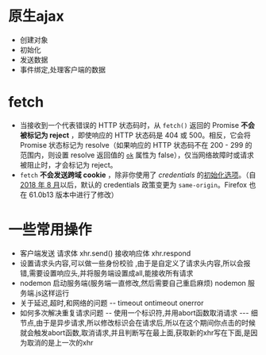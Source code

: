 # 原生ajax

- 创建对象
- 初始化
- 发送数据
- 事件绑定,处理客户端的数据

# fetch

* 当接收到一个代表错误的 HTTP 状态码时，从 `fetch()` 返回的 Promise  **不会被标记为 reject** ，即使响应的 HTTP 状态码是 404 或 500。相反，它会将 Promise 状态标记为 resolve（如果响应的 HTTP 状态码不在 200 - 299 的范围内，则设置 resolve 返回值的 [`ok`](https://developer.mozilla.org/zh-CN/docs/Web/API/Response/ok "ok") 属性为 false），仅当网络故障时或请求被阻止时，才会标记为 reject。
* `fetch`  **不会发送跨域 cookie** ，除非你使用了 *credentials* 的[初始化选项](https://developer.mozilla.org/zh-CN/docs/Web/API/fetch#%E5%8F%82%E6%95%B0)。（自 [2018 年 8 月](https://github.com/whatwg/fetch/pull/585)以后，默认的 credentials 政策变更为 `same-origin`。Firefox 也在 61.0b13 版本中进行了修改）


# 一些常用操作

- 客户端发送 请求体 xhr.send()  接收响应体 xhr.respond
- 设置请求头内容,可以做一些身份校验 ,由于是自定义了请求头内容,所以会报错,需要设置响应头,并将服务端设置成all,能接收所有请求
- nodemon 启动服务端(服务端一直修改,然后需要自己重启麻烦)  nodemon 服务端.js这样运行
- 关于延迟,超时,和网络的问题
  -- timeout ontimeout  onerror
- 如何多次解决重复请求问题
  --  使用一个标识符,并用abort函数取消请求
  --- 细节点,由于是异步请求,所以修改标识会在请求后,所以在这个期间你点击的时候就会触发abort函数,取消请求,并且判断写在最上面,获取新的xhr写在下面,是因为取消的是上一次的xhr
